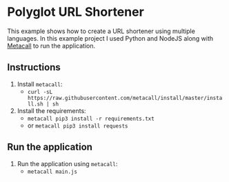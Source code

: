# Polyglot URL Shortener
This example shows how to create a URL shortener using multiple languages.
In this example project I used Python and NodeJS along with [Metacall](https://github.com/metacall) to run the application.

## Instructions
1. Install `metacall`: 
   - `curl -sL https://raw.githubusercontent.com/metacall/install/master/install.sh | sh`
2. Install the requirements:
   - `metacall pip3 install -r requirements.txt` 
   - or `metacall pip3 install requests`

## Run the application
1. Run the application using `metacall`: 
   - `metacall main.js`
